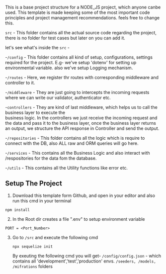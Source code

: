 This is a base project structure for a NODE_JS project, which anyone canbe used.
This template is made keeping some of the most important code principles and project 
management recommendations. 
feels free to change this.

`src` - This folder contains all the actual source code regarding the project, there is no folder for test cases
       but later on you can add it.
       
let's see what's inside the `src` -

-`/config` - This folder contains all kind of setup, configurations, settings required for the project.
             E.g- we've setup 'dotenv' for setting up environmental variable.
                  also we've setup Logging mechanism.

-`/routes` - Here, we register thr routes with corresponding middleware and controller to it.

-`/middleware` - They are just going to intercepts the incoming requests where we can write our 
                 validator, authenticator etc.  

-`controllers` - They are kind of last middleware, which helps us to call the business layer to execute the  
                 business logic. In the controllers we just receive the incoming request and the data and pass it to the business layer, once the business layer returns an output, we structure the API response in Controller and send the output.

-`/repositories` - This folder contains all the logic which is require to connect with the DB, also ALL raw 
                   and ORM queries will go here.

-`/services` - This contains all the Business Logic and also interact with /respositories for the data fom the 
               database.

-`/utils` - This contains all the Utility functions like error etc. 

## Setup The Project 
 1. Download this template form Github, and open in your editor and also run this cmd in your terminal
```
npm install
```
 2. In the Root dir creates a file ".env" to setup environment variable
```
PORT = <Port_Number>
```
 3. Go to `/src` and execute the following cmd
    ```
    npx sequelize init
    ```
    By exeuting the following cmd you will get-
    `/config/config.json` - which contains all 'development','test','production' envs.
    `/seeders, /models, /mifrations` folders 